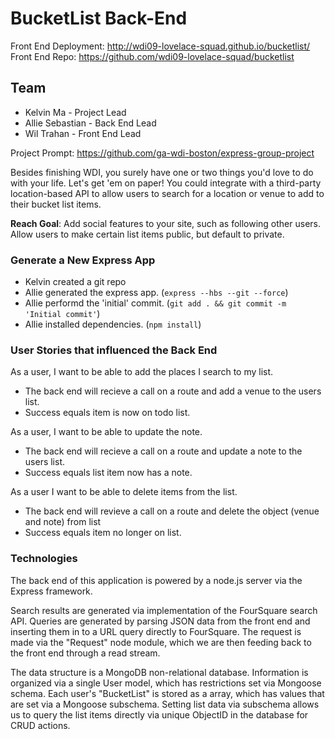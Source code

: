 # BucketList Back-End

Front End Deployment: http://wdi09-lovelace-squad.github.io/bucketlist/
Front End Repo: https://github.com/wdi09-lovelace-squad/bucketlist

## Team

* Kelvin Ma - Project Lead
* Allie Sebastian - Back End Lead
* Wil Trahan - Front End Lead

Project Prompt: https://github.com/ga-wdi-boston/express-group-project

Besides finishing WDI, you surely have one or two things you'd love to do with your life. Let's get 'em on paper! You could integrate with a third-party location-based API to allow users to search for a location or venue to add to their bucket list items.

**Reach Goal**: Add social features to your site, such as following other users. Allow users to make certain list items public, but default to private.

### Generate a New Express App

- Kelvin created a git repo
- Allie generated the express app. (`express --hbs --git --force`)
- Allie performd the 'initial' commit. (`git add . && git commit -m 'Initial commit'`)
- Allie installed dependencies. (`npm install`)

### User Stories that influenced the Back End

As a user, I want to be able to add the places I search to my list.

- The back end will recieve a call on a route and add a venue to the users list.
- Success equals item is now on todo list.

As a user, I want to be able to update the note.

- The back end will recieve a call on a route and update a note to the users list.
- Success equals list item now has a note.

As a user I want to be able to delete items from the list.

- The back end will revieve a call on a route and delete the object (venue and note) from list
- Success equals item no longer on list.

### Technologies

The back end of this application is powered by a node.js server via the Express framework.

Search results are generated via implementation of the FourSquare search API. Queries are generated by parsing JSON data from the front end and inserting them in to a URL query directly to FourSquare. The request is made via the "Request" node module, which we are then feeding back to the front end through a read stream.

The data structure is a MongoDB non-relational database. Information is organized via a single User model, which has restrictions set via Mongoose schema. Each user's "BucketList" is stored as a array, which has values that are set via a Mongoose subschema. Setting list data via subschema allows us to query the list items directly via unique ObjectID in the database for CRUD actions.
